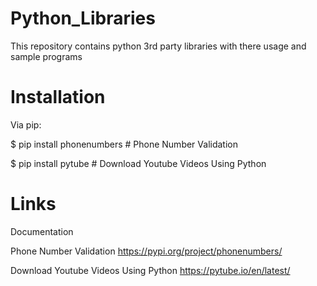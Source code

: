 # Python_Libraries
This repository contains python 3rd party libraries with there usage and sample programs

# Installation
Via pip:

$ pip install phonenumbers # Phone Number Validation

$ pip install pytube # Download Youtube Videos Using Python

# Links
Documentation

Phone Number Validation
https://pypi.org/project/phonenumbers/

Download Youtube Videos Using Python
https://pytube.io/en/latest/


